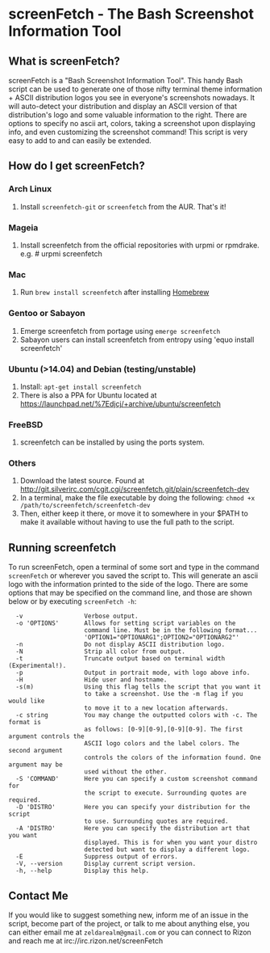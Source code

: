 # screenFetch - The Bash Screenshot Information Tool

## What is screenFetch?

screenFetch is a "Bash Screenshot Information Tool". This handy Bash
script can be used to generate one of those nifty terminal theme
information + ASCII distribution logos you see in everyone's screenshots
nowadays. It will auto-detect your distribution and display an ASCII
version of that distribution's logo and some valuable information to the
right. There are options to specify no ascii art, colors, taking a
screenshot upon displaying info, and even customizing the screenshot
command! This script is very easy to add to and can easily be extended.

## How do I get screenFetch?

### Arch Linux

1. Install `screenfetch-git` or `screenfetch` from the AUR. That's it!

### Mageia

1. Install screenfetch from the official repositories with urpmi or rpmdrake.
   e.g. # urpmi screenfetch

### Mac

1. Run `brew install screenfetch` after installing [Homebrew](http://brew.sh)

### Gentoo or Sabayon

1. Emerge screenfetch from portage using `emerge screenfetch`
2. Sabayon users can install screenfetch from entropy using 'equo install screenfetch'

### Ubuntu (>14.04) and Debian (testing/unstable)

1. Install: `apt-get install screenfetch`
2. There is also a PPA for Ubuntu located at https://launchpad.net/%7Edjcj/+archive/ubuntu/screenfetch

### FreeBSD

1. screenfetch can be installed by using the ports system.

### Others

1. Download the latest source. Found at http://git.silverirc.com/cgit.cgi/screenfetch.git/plain/screenfetch-dev
2. In a terminal, make the file executable by doing the following: `chmod +x /path/to/screenfetch/screenfetch-dev`
3. Then, either keep it there, or move it to somewhere in your $PATH to make it available without having to use the full path to the script.


## Running screenfetch

To run screenFetch, open a terminal of some sort and type in the command `screenFetch`
or wherever you saved the script to. This will generate an ascii logo with the
information printed to the side of the logo. There are some options that may be
specified on the command line, and those are shown below or by executing `screenFetch -h`:

      -v                 Verbose output.
      -o 'OPTIONS'       Allows for setting script variables on the
                         command line. Must be in the following format...
                         'OPTION1="OPTIONARG1";OPTION2="OPTIONARG2"'
      -n                 Do not display ASCII distribution logo.
      -N                 Strip all color from output.
      -t                 Truncate output based on terminal width (Experimental!).
      -p                 Output in portrait mode, with logo above info.
      -H                 Hide user and hostname.
      -s(m)              Using this flag tells the script that you want it
                         to take a screenshot. Use the -m flag if you would like
                         to move it to a new location afterwards.
      -c string          You may change the outputted colors with -c. The format is
                         as follows: [0-9][0-9],[0-9][0-9]. The first argument controls the
                         ASCII logo colors and the label colors. The second argument
                         controls the colors of the information found. One argument may be
                         used without the other.
      -S 'COMMAND'       Here you can specify a custom screenshot command for
                         the script to execute. Surrounding quotes are required.
      -D 'DISTRO'        Here you can specify your distribution for the script
                         to use. Surrounding quotes are required.
      -A 'DISTRO'        Here you can specify the distribution art that you want
                         displayed. This is for when you want your distro
                         detected but want to display a different logo.
      -E                 Suppress output of errors.
      -V, --version      Display current script version.
      -h, --help         Display this help.


## Contact Me

If you would like to suggest something new, inform me of an issue in the
script, become part of the project, or talk to me about anything else,
you can either email me at `zeldarealm@gmail.com` or you can connect
to Rizon and reach me at irc://irc.rizon.net/screenFetch
